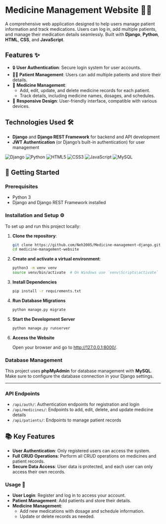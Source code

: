 
# Medicine Management Website 🏥💊

A comprehensive web application designed to help users manage patient information and track medications. Users can log in, add multiple patients, and manage their medication details seamlessly. Built with **Django**, **Python**, **HTML**, **CSS**, and **JavaScript**.

## Features ✨

- 🔒 **User Authentication**: Secure login system for user accounts.
- 🧑‍⚕️ **Patient Management**: Users can add multiple patients and store their details.
- 💊 **Medicine Management**:
  - Add, edit, update, and delete medicine records for each patient.
  - Track details, including medicine names, dosages, and schedules.
- 📱 **Responsive Design**: User-friendly interface, compatible with various devices.

## Technologies Used 🛠️

- **Django** and **Django REST Framework** for backend and API development
- **JWT Authentication** (or Django’s built-in authentication) for user management
  
![Django](https://img.shields.io/badge/Django-092E20?style=for-the-badge&logo=django&logoColor=white)
![Python](https://img.shields.io/badge/Python-3776AB?style=for-the-badge&logo=python&logoColor=white)
![HTML5](https://img.shields.io/badge/HTML5-E34F26?style=for-the-badge&logo=html5&logoColor=white)
![CSS3](https://img.shields.io/badge/CSS3-1572B6?style=for-the-badge&logo=css3&logoColor=white)
![JavaScript](https://img.shields.io/badge/JavaScript-F7DF1E?style=for-the-badge&logo=javascript&logoColor=black)
![MySQL](https://img.shields.io/badge/MySQL-4479A1?style=for-the-badge&logo=mysql&logoColor=white)

## 🚀 Getting Started

### Prerequisites
- Python 3
- Django and Django REST Framework installed


### Installation and Setup ⚙️

To set up and run this project locally:

1. **Clone the repository**:
   ```bash
   git clone https://github.com/Neh2005/Medicine-management-django.git
   cd medicine-management-website
   
2. **Create and activate a virtual environment**:
   ```bash
   python3 -m venv venv
   source venv/bin/activate  # On Windows use `venv\Scripts\activate`
3. **Install Dependencies**
   ```bash
   pip install -r requirements.txt
4. **Run Database Migrations**
   ```bash
   python manage.py migrate
5. **Start the Development Server**
   ```bash
   python manage.py runserver
6. **Access the Website**
   
   Open your browser and go to http://127.0.0.1:8000/.

### Database Management

This project uses **phpMyAdmin** for database management with **MySQL**. Make sure to configure the database connection in your Django settings.

---

### API Endpoints

- `/api/auth/`: Authentication endpoints for registration and login
- `/api/medicines/`: Endpoints to add, edit, delete, and update medicine details
- `/api/patients/`: Endpoints to manage patient records

## 📚 Key Features

- **User Authentication**: Only registered users can access the system.
- **Full CRUD Operations**: Perform all CRUD operations on medicines and patient records.
- **Secure Data Access**: User data is protected, and each user can only access their own records.

### Usage 👥

- **User Login**: Register and log in to access your account.
- **Patient Management**: Add patients and store their details.
- **Medicine Management**:
  - Add new medications with dosage and schedule information.
  - Update or delete records as needed.


